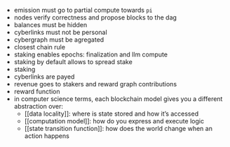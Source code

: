 - emission must go to partial compute towards `pi`
- nodes verify correctness and propose blocks to the dag
- balances must be hidden
- cyberlinks must not be personal
- cybergraph must be agregated
- closest chain rule
- staking enables epochs: finalization and llm compute
- staking by default allows to spread stake
- staking
- cyberlinks are payed
- revenue goes to stakers and reward graph contributions
- reward function
- in computer science terms, each blockchain model gives you a different abstraction over:
	- [[data locality]]: where is state stored and how it’s accessed
	- [[computation model]]: how do you express and execute logic
	- [[state transition function]]: how does the world change when an action happens